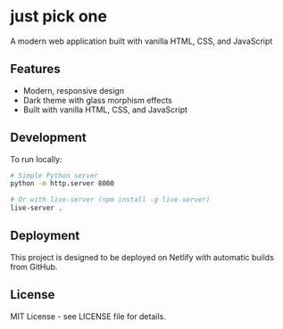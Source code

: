 # just pick one

A modern web application built with vanilla HTML, CSS, and JavaScript

## Features

- Modern, responsive design
- Dark theme with glass morphism effects
- Built with vanilla HTML, CSS, and JavaScript




## Development

To run locally:

```bash
# Simple Python server
python -m http.server 8000

# Or with live-server (npm install -g live-server)
live-server .
```

## Deployment

This project is designed to be deployed on Netlify with automatic builds from GitHub.

## License

MIT License - see LICENSE file for details.
